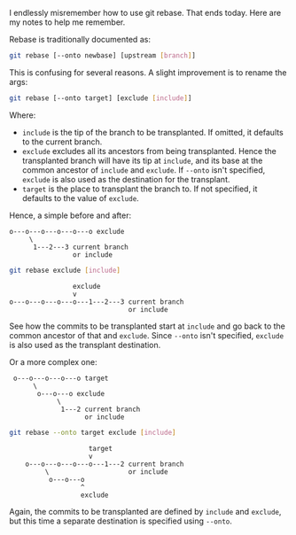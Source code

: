 <!--
.. title: Understanding git rebase so it sticks
.. slug: understanding-rebase-so-it-sticks
.. date: 2014-02-07 10:28:37-06:00
.. tags: Software,Git
.. link: 
.. description: 
.. type: text
-->


I endlessly misremember how to use git rebase. That ends today. Here are
my notes to help me remember.

Rebase is traditionally documented as:

``` bash
git rebase [--onto newbase] [upstream [branch]]
```

This is confusing for several reasons. A slight improvement is to rename
the args:

``` bash
git rebase [--onto target] [exclude [include]]
```

Where:

-   `include` is the tip of the branch to be transplanted. If omitted,
    it defaults to the current branch.
-   `exclude` excludes all its ancestors from being transplanted. Hence
    the transplanted branch will have its tip at `include`, and its base
    at the common ancestor of `include` and `exclude`. If `--onto` isn't
    specified, `exclude` is also used as the destination for the
    transplant.
-   `target` is the place to transplant the branch to. If not specified,
    it defaults to the value of `exclude`.

Hence, a simple before and after:

```text
o---o---o---o---o---o exclude
     \
      1---2---3 current branch
                or include
```

```bash
git rebase exclude [include]
```

```text
                exclude
                v
o---o---o---o---o---1---2---3 current branch
                              or include
```

See how the commits to be transplanted start at `include` and go back to
the common ancestor of that and `exclude`. Since `--onto` isn't
specified, `exclude` is also used as the transplant destination.

Or a more complex one:

```text
 o---o---o---o---o target
      \
       o---o---o exclude
            \
             1---2 current branch
                   or include
```

``` bash
git rebase --onto target exclude [include]
```

```text
                    target
                    v
    o---o---o---o---o---1---2 current branch
         \                    or include
          o---o---o
                  ^
                  exclude
```

Again, the commits to be transplanted are defined by `include` and
`exclude`, but this time a separate destination is specified using
`--onto`.

